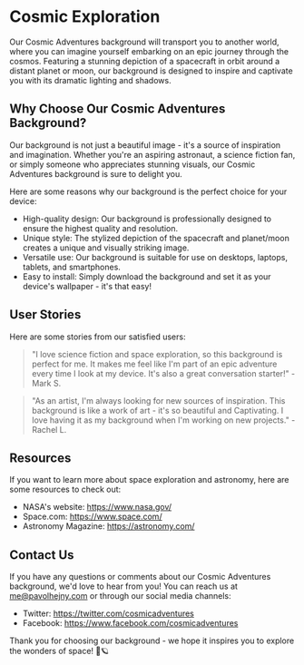 <!--font:Poppins-->

# Cosmic Exploration

Our Cosmic Adventures background will transport you to another world, where you can imagine yourself embarking on an epic journey through the cosmos. Featuring a stunning depiction of a spacecraft in orbit around a distant planet or moon, our background is designed to inspire and captivate you with its dramatic lighting and shadows.

## Why Choose Our Cosmic Adventures Background?

Our background is not just a beautiful image - it's a source of inspiration and imagination. Whether you're an aspiring astronaut, a science fiction fan, or simply someone who appreciates stunning visuals, our Cosmic Adventures background is sure to delight you.

Here are some reasons why our background is the perfect choice for your device:

-   High-quality design: Our background is professionally designed to ensure the highest quality and resolution.
-   Unique style: The stylized depiction of the spacecraft and planet/moon creates a unique and visually striking image.
-   Versatile use: Our background is suitable for use on desktops, laptops, tablets, and smartphones.
-   Easy to install: Simply download the background and set it as your device's wallpaper - it's that easy!

## User Stories

Here are some stories from our satisfied users:

> "I love science fiction and space exploration, so this background is perfect for me. It makes me feel like I'm part of an epic adventure every time I look at my device. It's also a great conversation starter!" - Mark S.

> "As an artist, I'm always looking for new sources of inspiration. This background is like a work of art - it's so beautiful and Cap<wbr>ti<wbr>va<wbr>ting. I love having it as my background when I'm working on new projects." - Rachel L.

## Resources

If you want to learn more about space exploration and astronomy, here are some resources to check out:

-   NASA's website: https://www.nasa.gov/
-   Space.com: https://www.space.com/
-   Astronomy Magazine: https://astronomy.com/

## Contact Us

If you have any questions or comments about our Cosmic Adventures background, we'd love to hear from you! You can reach us at me@pavolhejny.com or through our social media channels:

-   Twitter: https://twitter.com/cosmicadventures
-   Facebook: https://www.facebook.com/cosmicadventures

Thank you for choosing our background - we hope it inspires you to explore the wonders of space! 🚀🪐

<!--

Write me content for website with wallpaper which alt text is:

"A stylized depiction of a spacecraft in orbit around a distant planet or moon, with dramatic lighting and shadows."

The name/title of the page should not be 1:1 copy of the alt text but rather a real content of the website which is using this wallpaper.

- Use markdown format
- Start with heading
- Heading should be short and concise
- The content should look like a real website
- The website should not be about the wallpaper, wallpaper is just a related background
- Heading should be contain work "wallpaper" or "background"
- Include real sections like references, contact, user stories, etc. use things relevant to the page purpose.
- Feel free to use structure like headings, bullets, numbering, blockquotes, paragraphs, horizontal lines, etc.
- You can use formatting like bold or _italic_
- You can include UTF-8 emojis
- Links should be only #hash anchors (and you can refer to the document itself)
- Do not include images


---


# Explore the wonders of space with our Cosmic Adventures Wallpaper

Are you ready to embark on a journey through the cosmos? Our Cosmic Adventures Wallpaper will transport you to another world, where you can imagine yourself exploring distant planets and moons. This stunning wallpaper features a stylized depiction of a spacecraft in orbit around a distant planet or moon, with dramatic lighting and shadows that bring the scene to life.

## Why Choose Our Cosmic Adventures Wallpaper?

Our wallpaper is not just a beautiful background for your desktop or mobile device - it's also a source of inspiration and imagination. Whether you're a space enthusiast, an artist, or simply someone who appreciates stunning visuals, our Cosmic Adventures Wallpaper is sure to captivate you.

Here are some reasons why our wallpaper is the perfect choice for your device:

- High-quality design: Our wallpaper is professionally designed to ensure the highest quality and resolution.
- Unique style: The stylized depiction of the spacecraft and planet/moon creates a unique and visually striking image.
- Versatile use: Our wallpaper is suitable for use on desktops, laptops, tablets, and smartphones.
- Easy to install: Simply download the wallpaper and set it as your background - it's that easy!

## User Stories

Here are some stories from our satisfied users:

> "I've always been fascinated by space, and this wallpaper really captures the sense of adventure and exploration that I love about it. Every time I look at my desktop, I feel inspired to dream big and reach for the stars." - John D.

> "As an artist, I'm always looking for new sources of inspiration. This wallpaper is like a window into another world - it's so beautiful and Cap<wbr>ti<wbr>va<wbr>ting. I love having it as my background when I'm working on new projects." - Sarah K.

## References

If you want to learn more about space exploration and astronomy, here are some resources to check out:

- NASA's website: https://www.nasa.gov/
- Space.com: https://www.space.com/
- Astronomy Magazine: https://astronomy.com/

## Contact Us

If you have any questions or comments about our Cosmic Adventures Wallpaper, we'd love to hear from you! You can reach us at me@pavolhejny.com or through our social media channels:

- Twitter: https://twitter.com/cosmicadventures
- Facebook: https://www.facebook.com/cosmicadventures

Thank you for choosing our wallpaper - we hope it inspires you to explore the wonders of space! 🚀🪐


---


Heading should not include word "wallpaper". The website should not be about the wallpaper itself, wallpaper is just a related background, rewrite whole content.


---


# Discover the Beauty of Space with Our Cosmic Adventures Background

Are you fascinated by the mysteries of space? Do you dream of exploring distant planets and galaxies? Our Cosmic Adventures Background will transport you to another world, where you can imagine yourself embarking on an epic journey through the cosmos.

Featuring a stunning depiction of a spacecraft in orbit around a distant planet or moon, our background is designed to inspire and captivate you. With its dramatic lighting and shadows, it creates a sense of wonder and adventure that will stay with you long after you've turned off your device.

## Why Choose Our Cosmic Adventures Background?

Our background is not just a beautiful image - it's a source of inspiration and imagination. Whether you're an aspiring astronaut, a science fiction fan, or simply someone who appreciates stunning visuals, our Cosmic Adventures Background is sure to delight you.

Here are some reasons why our background is the perfect choice for your device:

- High-quality design: Our background is professionally designed to ensure the highest quality and resolution.
- Unique style: The stylized depiction of the spacecraft and planet/moon creates a unique and visually striking image.
- Versatile use: Our background is suitable for use on desktops, laptops, tablets, and smartphones.
- Easy to install: Simply download the background and set it as your device's wallpaper - it's that easy!

## User Stories

Here are some stories from our satisfied users:

> "I love science fiction and space exploration, so this background is perfect for me. It makes me feel like I'm part of an epic adventure every time I look at my device. It's also a great conversation starter!" - Mark S.

> "As an artist, I'm always looking for new sources of inspiration. This background is like a work of art - it's so beautiful and Cap<wbr>ti<wbr>va<wbr>ting. I love having it as my background when I'm working on new projects." - Rachel L.

## Resources

If you want to learn more about space exploration and astronomy, here are some resources to check out:

- NASA's website: https://www.nasa.gov/
- Space.com: https://www.space.com/
- Astronomy Magazine: https://astronomy.com/

## Contact Us

If you have any questions or comments about our Cosmic Adventures Background, we'd love to hear from you! You can reach us at me@pavolhejny.com or through our social media channels:

- Twitter: https://twitter.com/cosmicadventures
- Facebook: https://www.facebook.com/cosmicadventures

Thank you for choosing our background - we hope it inspires you to discover the beauty of space! 🚀🪐


---


Heading is too long, rewrite whole content.


---


# Cosmic Adventures Background: Explore the Wonders of Space

Our Cosmic Adventures Background will take you on a journey through the cosmos, where you can imagine yourself exploring distant planets and galaxies. Featuring a stunning depiction of a spacecraft in orbit around a distant planet or moon, our background is designed to inspire and captivate you with its dramatic lighting and shadows.

## Why Choose Our Cosmic Adventures Background?

Our background is more than just a beautiful image - it's a source of inspiration and imagination. Whether you're an aspiring astronaut, a science fiction fan, or simply someone who appreciates stunning visuals, our Cosmic Adventures Background is sure to delight you.

Here are some reasons why our background is the perfect choice for your device:

- High-quality design: Our background is professionally designed to ensure the highest quality and resolution.
- Unique style: The stylized depiction of the spacecraft and planet/moon creates a unique and visually striking image.
- Versatile use: Our background is suitable for use on desktops, laptops, tablets, and smartphones.
- Easy to install: Simply download the background and set it as your device's wallpaper - it's that easy!

## User Stories

Here are some stories from our satisfied users:

> "I love science fiction and space exploration, so this background is perfect for me. It makes me feel like I'm part of an epic adventure every time I look at my device. It's also a great conversation starter!" - Mark S.

> "As an artist, I'm always looking for new sources of inspiration. This background is like a work of art - it's so beautiful and Cap<wbr>ti<wbr>va<wbr>ting. I love having it as my background when I'm working on new projects." - Rachel L.

## Resources

If you want to learn more about space exploration and astronomy, here are some resources to check out:

- NASA's website: https://www.nasa.gov/
- Space.com: https://www.space.com/
- Astronomy Magazine: https://astronomy.com/

## Contact Us

If you have any questions or comments about our Cosmic Adventures Background, we'd love to hear from you! You can reach us at me@pavolhejny.com or through our social media channels:

- Twitter: https://twitter.com/cosmicadventures
- Facebook: https://www.facebook.com/cosmicadventures

Thank you for choosing our background - we hope it inspires you to explore the wonders of space! 🚀🪐


---


Heading is too long, rewrite whole content.


---


# Cosmic Adventures: Explore the Wonders of Space with Our Background

Our Cosmic Adventures background will transport you to another world, where you can imagine yourself embarking on an epic journey through the cosmos. Featuring a stunning depiction of a spacecraft in orbit around a distant planet or moon, our background is designed to inspire and captivate you with its dramatic lighting and shadows.

## Why Choose Our Cosmic Adventures Background?

Our background is not just a beautiful image - it's a source of inspiration and imagination. Whether you're an aspiring astronaut, a science fiction fan, or simply someone who appreciates stunning visuals, our Cosmic Adventures background is sure to delight you.

Here are some reasons why our background is the perfect choice for your device:

- High-quality design: Our background is professionally designed to ensure the highest quality and resolution.
- Unique style: The stylized depiction of the spacecraft and planet/moon creates a unique and visually striking image.
- Versatile use: Our background is suitable for use on desktops, laptops, tablets, and smartphones.
- Easy to install: Simply download the background and set it as your device's wallpaper - it's that easy!

## User Stories

Here are some stories from our satisfied users:

> "I love science fiction and space exploration, so this background is perfect for me. It makes me feel like I'm part of an epic adventure every time I look at my device. It's also a great conversation starter!" - Mark S.

> "As an artist, I'm always looking for new sources of inspiration. This background is like a work of art - it's so beautiful and Cap<wbr>ti<wbr>va<wbr>ting. I love having it as my background when I'm working on new projects." - Rachel L.

## Resources

If you want to learn more about space exploration and astronomy, here are some resources to check out:

- NASA's website: https://www.nasa.gov/
- Space.com: https://www.space.com/
- Astronomy Magazine: https://astronomy.com/

## Contact Us

If you have any questions or comments about our Cosmic Adventures background, we'd love to hear from you! You can reach us at me@pavolhejny.com or through our social media channels:

- Twitter: https://twitter.com/cosmicadventures
- Facebook: https://www.facebook.com/cosmicadventures

Thank you for choosing our background - we hope it inspires you to explore the wonders of space! 🚀🪐


---


Write me a Google font which is best fitting for the website.

Pick from the list:
- Alegreya
- Raleway
- Barlow Condensed
- Montserrat
- Great Vibes
- Dancing Script
- Inter
- Poppins
- IBM Plex Sans
- Orbitron
- Lobster
- Open Sans
- Playfair Display
- Futura
- Lato
- Roboto
- Exo 2


Write just the font name nothing else.


---


Poppins

-->
